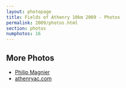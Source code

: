 ```yaml
---
layout: photopage
title: Fields of Athenry 10km 2009 - Photos
permalink: 2009/photos.html
section: photos
numphotos: 16
---
```

## More Photos
* [Philip Magnier](http://www.flickr.com/photos/pmagnier/sets/72157623164885133/)
* [athenryac.com](http://www.athenryac.com/photos/fields-athenry-2010-joe-keating)
